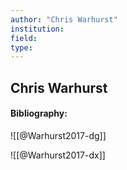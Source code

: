 ```yaml
---
author: "Chris Warhurst"
institution:
field:
type:
---
```


## Chris Warhurst
#### Bibliography:

![[@Warhurst2017-dg]]

![[@Warhurst2017-dx]]